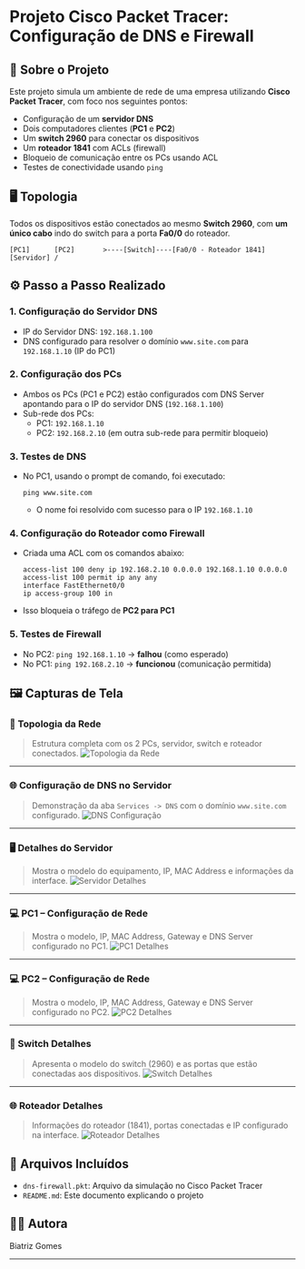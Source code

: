 # Projeto Cisco Packet Tracer: Configuração de DNS e Firewall 

## 📘 Sobre o Projeto

Este projeto simula um ambiente de rede de uma empresa utilizando **Cisco Packet Tracer**, com foco nos seguintes pontos:

- Configuração de um **servidor DNS**
- Dois computadores clientes (**PC1** e **PC2**)
- Um **switch 2960** para conectar os dispositivos
- Um **roteador 1841** com ACLs (firewall)
- Bloqueio de comunicação entre os PCs usando ACL
- Testes de conectividade usando `ping`

## 🖥️ Topologia

Todos os dispositivos estão conectados ao mesmo **Switch 2960**, com **um único cabo** indo do switch para a porta **Fa0/0** do roteador.

```
[PC1]      [PC2]       >----[Switch]----[Fa0/0 - Roteador 1841]
[Servidor] /
```

## ⚙️ Passo a Passo Realizado

### 1. Configuração do Servidor DNS

- IP do Servidor DNS: `192.168.1.100`
- DNS configurado para resolver o domínio `www.site.com` para `192.168.1.10` (IP do PC1)

### 2. Configuração dos PCs

- Ambos os PCs (PC1 e PC2) estão configurados com DNS Server apontando para o IP do servidor DNS (`192.168.1.100`)
- Sub-rede dos PCs:
  - PC1: `192.168.1.10`
  - PC2: `192.168.2.10` (em outra sub-rede para permitir bloqueio)

### 3. Testes de DNS

- No PC1, usando o prompt de comando, foi executado:
  ```
  ping www.site.com
  ```
  - O nome foi resolvido com sucesso para o IP `192.168.1.10`

### 4. Configuração do Roteador como Firewall

- Criada uma ACL com os comandos abaixo:
  ```
  access-list 100 deny ip 192.168.2.10 0.0.0.0 192.168.1.10 0.0.0.0
  access-list 100 permit ip any any
  interface FastEthernet0/0
  ip access-group 100 in
  ```
- Isso bloqueia o tráfego de **PC2 para PC1**

### 5. Testes de Firewall

- No PC2: `ping 192.168.1.10` → **falhou** (como esperado)
- No PC1: `ping 192.168.2.10` → **funcionou** (comunicação permitida)

## 🖼️ Capturas de Tela

### 🔌 Topologia da Rede
> Estrutura completa com os 2 PCs, servidor, switch e roteador conectados.
![Topologia da Rede](imagens/1.png)

---

### 🌐 Configuração de DNS no Servidor
> Demonstração da aba `Services -> DNS` com o domínio `www.site.com` configurado.
![DNS Configuração](imagens/2.png)

---

### 🖥️ Detalhes do Servidor
> Mostra o modelo do equipamento, IP, MAC Address e informações da interface.
![Servidor Detalhes](imagens/3.png)

---

### 💻 PC1 – Configuração de Rede
> Mostra o modelo, IP, MAC Address, Gateway e DNS Server configurado no PC1.
![PC1 Detalhes](imagens/4.png)

---

### 💻 PC2 – Configuração de Rede
> Mostra o modelo, IP, MAC Address, Gateway e DNS Server configurado no PC2.
![PC2 Detalhes](imagens/5.png)

---

### 📶 Switch Detalhes
> Apresenta o modelo do switch (2960) e as portas que estão conectadas aos dispositivos.
![Switch Detalhes](imagens/6.png)

---

### 🌐 Roteador Detalhes
> Informações do roteador (1841), portas conectadas e IP configurado na interface.
![Roteador Detalhes](imagens/7.png)


## 📂 Arquivos Incluídos

- `dns-firewall.pkt`: Arquivo da simulação no Cisco Packet Tracer
- `README.md`: Este documento explicando o projeto

## 👩‍💻 Autora

Biatriz Gomes

---
